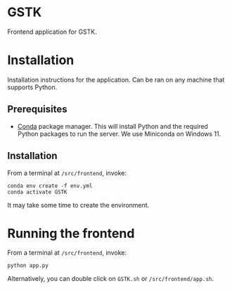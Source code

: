 # GSTK
Frontend application for GSTK.

# Installation

Installation instructions for the application.
Can be ran on any machine that supports Python.

## Prerequisites
- [Conda](https://docs.anaconda.com/free/miniconda/) package manager.
This will install Python and the required Python packages to run the server.
We use Miniconda on Windows 11.

## Installation

From a terminal at `/src/frontend`, invoke:

```
conda env create -f env.yml
conda activate GSTK
```

It may take some time to create the environment.

# Running the frontend

From a terminal at `/src/frontend`, invoke:

```
python app.py
```

Alternatively, you can double click on `GSTK.sh` or `/src/frontend/app.sh`.